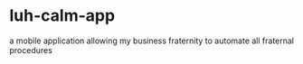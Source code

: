 # luh-calm-app
 a mobile application allowing my business fraternity to automate all fraternal procedures
